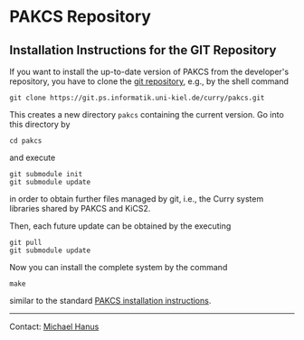 PAKCS Repository
================

Installation Instructions for the GIT Repository
------------------------------------------------

If you want to install the up-to-date version of PAKCS
from the developer's repository, you have to clone the
[git repository](https://git.ps.informatik.uni-kiel.de/curry/pakcs),
e.g., by the shell command

    git clone https://git.ps.informatik.uni-kiel.de/curry/pakcs.git

This creates a new directory `pakcs` containing the current version.
Go into this directory by

    cd pakcs

and execute

    git submodule init
    git submodule update

in order to obtain further files managed by git, i.e.,
the Curry system libraries shared by PAKCS and KiCS2.

Then, each future update can be obtained by the executing

    git pull
    git submodule update

Now you can install the complete system by the command

    make

similar to the standard
[PAKCS installation instructions](http://www.informatik.uni-kiel.de/~pakcs/INSTALL.html).

-------------------------------------------------------------

Contact: [Michael Hanus](http://www.informatik.uni-kiel.de/~mh/)
